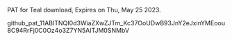 
PAT for Teal download, Expires on Thu, May 25 2023.

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